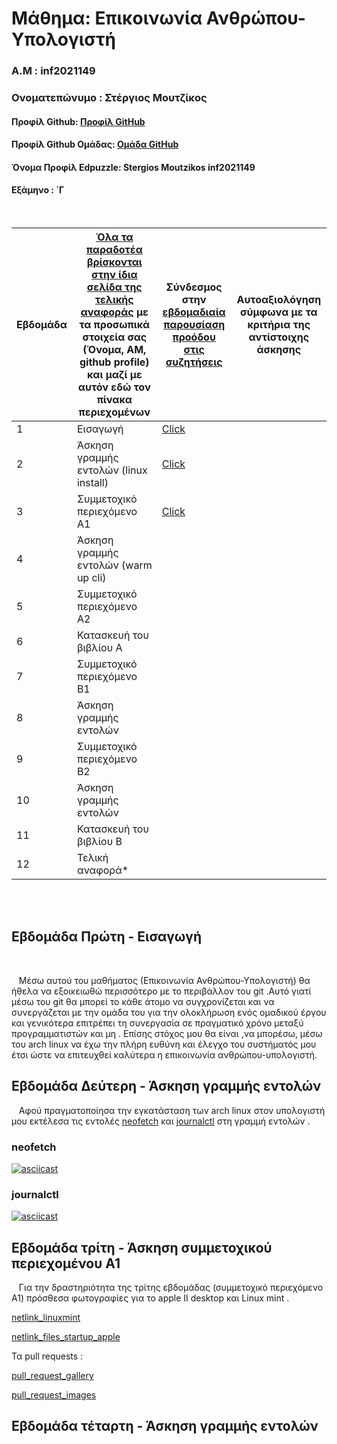 # Μάθημα: Επικοινωνία Ανθρώπου-Υπολογιστή

### Α.Μ : inf2021149

### Ονοματεπώνυμο : Στέργιος Μουτζίκος

#### Προφίλ Github: [Προφίλ GitHub](https://github.com/StergiosMoutzikos)

#### Προφίλ Github Ομάδας: [Ομάδα GitHub](https://github.com/ContattoContare)

#### Όνομα Προφίλ Edpuzzle: Stergios Moutzikos inf2021149

#### Εξάμηνο : ΄Γ

<br />

| Εβδομάδα | [Όλα τα παραδοτέα βρίσκονται στην ίδια σελίδα της τελικής αναφοράς](https://courses-ionio.github.io/help/deliverables/) με τα προσωπικά στοιχεία σας (Όνομα, ΑΜ, github profile) και μαζί με αυτόν εδώ τον πίνακα περιεχομένων | Σύνδεσμος στην [εβδομαδιαία παρουσίαση προόδου στις συζητήσεις](https://github.com/courses-ionio/help/discussions/categories/show-and-tell) | Αυτοαξιολόγηση σύμφωνα με τα κριτήρια της αντίστοιχης άσκησης |
| --- | --- | --- | --- |
| 1 | Εισαγωγή| [Click](https://github.com/courses-ionio/help/discussions/894) | |
| 2 | Άσκηση γραμμής εντολών (linux install)|[Click](https://github.com/courses-ionio/help/discussions/1066) | |
| 3 | Συμμετοχικό περιεχόμενο A1 | [Click](https://github.com/courses-ionio/help/discussions/1205) |
| 4 | Άσκηση γραμμής εντολών (warm up cli) | | |
| 5 | Συμμετοχικό περιεχόμενο A2 | | |
| 6 | Κατασκευή του βιβλίου Α | | |
| 7 | Συμμετοχικό περιεχόμενο B1 | | |
| 8 | Άσκηση γραμμής εντολών | | |
| 9 | Συμμετοχικό περιεχόμενο B2 | | |
| 10 | Άσκηση γραμμής εντολών | | |
| 11 | Κατασκευή του βιβλίου Β | | |
| 12 | Τελική αναφορά* | | |


<br /><br />


## Εβδομάδα Πρώτη - Εισαγωγή

<br /> 

&nbsp;&nbsp;&nbsp;Μέσω αυτού του μαθήματος (Επικοινωνία Ανθρώπου-Υπολογιστή) θα ήθελα να εξοικειωθώ περισσότερο με το περιβάλλον του git .Αυτό γιατί μέσω του git θα μπορεί το κάθε άτομο να συγχρονίζεται και να συνεργάζεται με την ομάδα του για την ολοκλήρωση ενός ομαδικού έργου και γενικότερα επιτρέπει τη συνεργασία σε πραγματικό χρόνο μεταξύ προγραμματιστών και μη .
Επίσης στόχος μου θα είναι ,να μπορέσω, μέσω του arch linux να έχω την πλήρη ευθύνη και έλεγχο του συστήματός μου έτσι ώστε να επιτευχθεί καλύτερα η επικοινωνία ανθρώπου-υπολογιστή.



## Εβδομάδα Δεύτερη - Άσκηση γραμμής εντολών


&nbsp;&nbsp;&nbsp;Αφού πραγματοποίησα την εγκατάσταση των arch linux στον υπολογιστή μου εκτέλεσα τις εντολές [neofetch](https://asciinema.org/a/kYDeXGtecR3h88N8RKdhtu9lr) και [journalctl](https://asciinema.org/a/X0bnOq7s3FHxgMUXreFFjsZht)
στη γραμμή εντολών .



### neofetch
[![asciicast](https://asciinema.org/a/Rm2ZqzkibmbxaAi0zixvRyohW.svg)](https://asciinema.org/a/Rm2ZqzkibmbxaAi0zixvRyohW)

### journalctl
[![asciicast](https://asciinema.org/a/evHbFuRmBr2O6jlItBq4mK90z.svg)](https://asciinema.org/a/evHbFuRmBr2O6jlItBq4mK90z)



## Εβδομάδα τρίτη - Άσκηση συμμετοχικού περιεχομένου Α1

&nbsp;&nbsp;&nbsp;Για την δραστηριότητα της τρίτης εβδομάδας (συμμετοχικό περιεχόμενο Α1) πρόσθεσα φωτογραφίες για το apple II desktop και 
Linux mint .

 [netlink_linuxmint](https://delicate-kitsune-343452.netlify.app/gallery/linuxmint/)
 
[netlink_files_startup_apple](https://delicate-kitsune-343452.netlify.app/gallery/filesstartupapple/) 

Τα pull requests :

[pull_request_gallery](https://github.com/ContattoContare/_gallery/pull/7)

[pull_request_images](https://github.com/ContattoContare/images/pull/7)

## Εβδομάδα τέταρτη - Άσκηση γραμμής εντολών

&nbsp;&nbsp;&nbsp;
